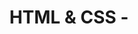 ---
name: HTML & CSS
about: Create an issue relating to this project's HTML or CSS
title: 'HTML & CSS - '
labels: enhancement
assignees: dvfrancis

---